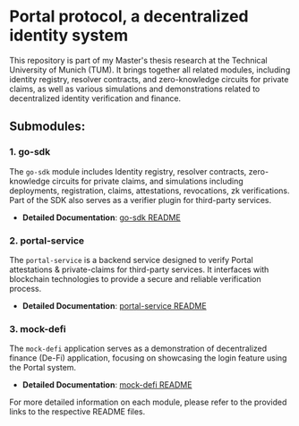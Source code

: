 # Portal protocol, a decentralized identity system

This repository is part of my Master's thesis research at the Technical University of Munich (TUM). It brings together all related modules, including identity registry, resolver contracts, and zero-knowledge circuits for private claims, as well as various simulations and demonstrations related to decentralized identity verification and finance.

## Submodules:

### 1. go-sdk
The `go-sdk` module includes Identity registry, resolver contracts, zero-knowledge circuits for private claims, and simulations including deployments, registration, claims, attestations, revocations, zk verifications. Part of the SDK also serves as a verifier plugin for third-party services.
- **Detailed Documentation**: [go-sdk README](./go-sdk/README.md)

### 2. portal-service
The `portal-service` is a backend service designed to verify Portal attestations & private-claims for third-party services. It interfaces with blockchain technologies to provide a secure and reliable verification process.
- **Detailed Documentation**: [portal-service README](./portal-service/README.md)

### 3. mock-defi
The `mock-defi` application serves as a demonstration of decentralized finance (De-Fi) application, focusing on showcasing the login feature using the Portal system.
- **Detailed Documentation**: [mock-defi README](./mock-defi/README.md)

For more detailed information on each module, please refer to the provided links to the respective README files.

